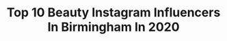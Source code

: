 ---
title: Top 10 Beauty Instagram Influencers In Birmingham In 2020
description: >-
  Find top beauty Instagram influencers in Birmingham in 2020. Most popular hashtags: #beauty #makeup #skincare #mua.
platform: Instagram
profiles:
  - username: "bagachipz"
    fullname: >-
      Baga Chipz MBE
    location: "United Kingdom"
    followers: 347311
    engagement: 393
    commentsToLikes: 0.014240
    avatar: "https://scontent-bos3-1.cdninstagram.com/v/t51.2885-19/s320x320/83839077_905491879867267_2392440003851452416_n.jpg?_nc_ht=scontent-bos3-1.cdninstagram.com&_nc_ohc=4OlZEAfQcnsAX8brKEw&oh=deeb743e2d4586b7981fb0a4a1516906&oe=5EB9736D"
    verified: true
    hashtags: "#filming, #party, #girlfriends, #frockdestroyers"
  - username: "sophieemort"
    fullname: >-
      Sophie Mort
    location: "United Kingdom"
    followers: 7742
    engagement: 1228
    commentsToLikes: 0.052332
    avatar: "https://scontent-lhr8-1.cdninstagram.com/v/t51.2885-19/s320x320/91543567_2648913388571078_7517998067308560384_n.jpg?_nc_ht=scontent-lhr8-1.cdninstagram.com&_nc_ohc=sWB_OELB2EQAX_7cHut&oh=704f0617cbfa4cd172f5f9d06932b826&oe=5EBBD01D"
    verified: false
    hashtags: "#makeuptalk, #blogger, #instatravel, #idealchristmasgift"
  - username: "myaplanet9"
    fullname: >-
      MYA
    location: "United Kingdom"
    followers: 1615504
    engagement: 69
    commentsToLikes: 0.022480
    avatar: "https://scontent-amt2-1.cdninstagram.com/v/t51.2885-19/s320x320/90517517_197560881678599_1560627975328628736_n.jpg?_nc_ht=scontent-amt2-1.cdninstagram.com&_nc_ohc=laM-3M4Y7IUAX8rFkdn&oh=349e7c1c4d5a3e69a98546324ca4a9c6&oe=5EB26230"
    verified: true
    hashtags: "#wales, #liverpool, #bham, #2020"
  - username: "itmustbe.now"
    fullname: >-
      NOW Transforming Travel
    location: "United Kingdom"
    followers: 7848
    engagement: 455
    commentsToLikes: 0.029136
    avatar: "https://scontent-ams4-1.cdninstagram.com/v/t51.2885-19/58468648_596714527477853_8813874607720235008_n.jpg?_nc_ht=scontent-ams4-1.cdninstagram.com&_nc_ohc=mh96ZYxnXtgAX-FDsZ6&oh=4c4d05cd0521053d93753ce55dc21c58&oe=5EB4BE07"
    verified: false
    hashtags: "#planting, #cvirus19, #environmentalawareness, #airtravel"
  - username: "samiya.styles"
    fullname: >-
      • S A M I Y A •
    location: "United Kingdom"
    followers: 12696
    engagement: 488
    commentsToLikes: 0.182197
    avatar: "https://scontent-lhr8-1.cdninstagram.com/v/t51.2885-19/s320x320/74665214_438513780376288_6873514091122524160_n.jpg?_nc_ht=scontent-lhr8-1.cdninstagram.com&_nc_ohc=5QVgWQOFbQoAX9YuofX&oh=0bbdee8643adb345df882f087b465d8a&oe=5EBBD0FD"
    verified: false
    hashtags: "#trendsetter, #valentinesoutfit, #desiblogger, #lahoreweddings"
  - username: "iulia_david_photography"
    fullname: >-
      Iulia David
    location: "United Kingdom"
    followers: 66475
    engagement: 449
    commentsToLikes: 0.017919
    avatar: "https://scontent-lhr8-1.cdninstagram.com/v/t51.2885-19/s320x320/77054463_642743576259128_4927273575318028288_n.jpg?_nc_ht=scontent-lhr8-1.cdninstagram.com&_nc_ohc=tWm4CDkSGYEAX_X7rIF&oh=9dd9204915244fe3c84d1be6a682712e&oe=5EB87719"
    verified: false
    hashtags: "#pink, #fashion, #makeupartist, #wewillbeatthis"
  - username: "thesilvermermaidxo"
    fullname: >-
      K A T I E   P E A K E
    location: "United Kingdom"
    followers: 54794
    engagement: 230
    commentsToLikes: 0.137459
    avatar: "https://scontent-lhr8-1.cdninstagram.com/v/t51.2885-19/s320x320/87422936_1076356382724260_2598409717491433472_n.jpg?_nc_ht=scontent-lhr8-1.cdninstagram.com&_nc_ohc=lyQRtgTGVFgAX-ecLu3&oh=263b678e8a05c27f173cf35ecfdb73d2&oe=5EB9CAFC"
    verified: false
    hashtags: "#ltkshoecrush, #anothermirrorselfie, #stayathomepamper, #stayingathome"
  - username: "elizas_everyday"
    fullname: >-
      Eliza's_everyday
    location: "United Kingdom"
    followers: 15848
    engagement: 338
    commentsToLikes: 0.408472
    avatar: "https://scontent-lhr8-1.cdninstagram.com/v/t51.2885-19/s320x320/19228632_814858682000390_1406683247789735936_a.jpg?_nc_ht=scontent-lhr8-1.cdninstagram.com&_nc_ohc=sxnDR5ywYbAAX9hlhnR&oh=1921382546f1314ce2a081b4d0961e32&oe=5EB90C7C"
    verified: false
    hashtags: "#staypositive, #streetwear, #frenchiesofinstagram, #polkadots"
  - username: "makeupby_tash"
    fullname: >-
      Closed Untill Further Notice
    location: "United Kingdom"
    followers: 8370
    engagement: 572
    commentsToLikes: 0.052754
    avatar: "https://scontent-lhr8-1.cdninstagram.com/v/t51.2885-19/s320x320/62577302_452262795340493_4634878957789904896_n.jpg?_nc_ht=scontent-lhr8-1.cdninstagram.com&_nc_ohc=0HV43D3-v_IAX_apNMu&oh=47cfff40e8e164336cb1b8f739739c53&oe=5EBD5A02"
    verified: false
    hashtags: "#instamakeup, #beautyblogger, #makeupgeek, #maccosmetics"
  - username: "maddisongregoryx"
    fullname: >-
      
    location: "United Kingdom"
    followers: 7049
    engagement: 603
    commentsToLikes: 0.041988
    avatar: "https://scontent-atl3-1.cdninstagram.com/v/t51.2885-19/s320x320/67733869_499224907546835_5547173278960844800_n.jpg?_nc_ht=scontent-atl3-1.cdninstagram.com&_nc_ohc=z90xfew9BG8AX-xrhpk&oh=6cb2dbb71726a34b234003d2665ce393&oe=5EB8F0C7"
    verified: false
    hashtags: "#28daysofblackcosplay, #goofyroxanne, #creative, #costumemakeup"
---